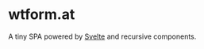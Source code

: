 # wtform.at

A tiny SPA powered by [Svelte](https://github.com/sveltejs/svelte) and recursive components.

